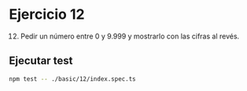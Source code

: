 # Ejercicio 12

12. Pedir un número entre 0 y 9.999 y mostrarlo con las cifras al revés.

## Ejecutar test

```bash
npm test -- ./basic/12/index.spec.ts
```
